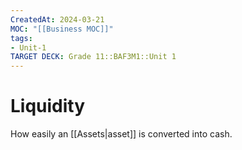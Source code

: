 ```yaml
---
CreatedAt: 2024-03-21
MOC: "[[Business MOC]]"
tags:
- Unit-1
TARGET DECK: Grade 11::BAF3M1::Unit 1
---
```


# Liquidity
How easily an [[Assets|asset]] is converted into cash.
<!--ID: 1718216451531-->

